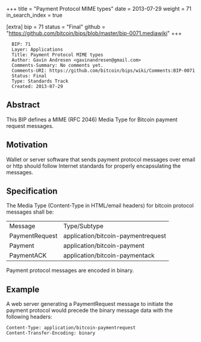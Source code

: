 +++
title = "Payment Protocol MIME types"
date = 2013-07-29
weight = 71
in_search_index = true

[extra]
bip = 71
status = "Final"
github = "https://github.com/bitcoin/bips/blob/master/bip-0071.mediawiki"
+++

      BIP: 71
      Layer: Applications
      Title: Payment Protocol MIME types
      Author: Gavin Andresen <gavinandresen@gmail.com>
      Comments-Summary: No comments yet.
      Comments-URI: https://github.com/bitcoin/bips/wiki/Comments:BIP-0071
      Status: Final
      Type: Standards Track
      Created: 2013-07-29

## Abstract

This BIP defines a MIME (RFC 2046) Media Type for Bitcoin payment
request messages.

## Motivation

Wallet or server software that sends payment protocol messages over
email or http should follow Internet standards for properly
encapsulating the messages.

## Specification

The Media Type (Content-Type in HTML/email headers) for bitcoin protocol
messages shall be:

|                |                                    |
|----------------|------------------------------------|
| Message        | Type/Subtype                       |
| PaymentRequest | application/bitcoin-paymentrequest |
| Payment        | application/bitcoin-payment        |
| PaymentACK     | application/bitcoin-paymentack     |

Payment protocol messages are encoded in binary.

## Example

A web server generating a PaymentRequest message to initiate the payment
protocol would precede the binary message data with the following
headers:

    Content-Type: application/bitcoin-paymentrequest
    Content-Transfer-Encoding: binary
